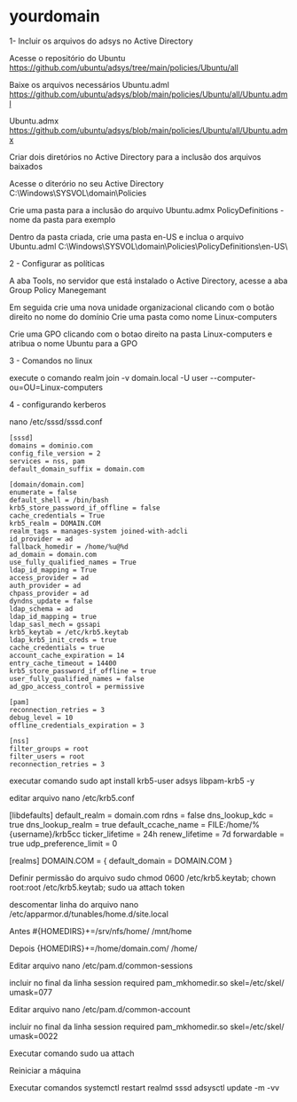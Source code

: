 # yourdomain
 
 1- Incluir os arquivos do adsys no Active Directory

 Acesse o repositório do Ubuntu
 https://github.com/ubuntu/adsys/tree/main/policies/Ubuntu/all

 Baixe os arquivos necessários
 Ubuntu.adml 
 https://github.com/ubuntu/adsys/blob/main/policies/Ubuntu/all/Ubuntu.adml
 
 Ubuntu.admx
 https://github.com/ubuntu/adsys/blob/main/policies/Ubuntu/all/Ubuntu.admx


 Criar dois diretórios no Active Directory para a inclusão dos arquivos baixados
 
 Acesse o diterório no seu Active Directory
 C:\Windows\SYSVOL\domain\Policies

 Crie uma pasta para a inclusão do arquivo Ubuntu.admx
 PolicyDefinitions - nome da pasta para exemplo

 Dentro da pasta criada, crie uma pasta en-US e inclua o arquivo Ubuntu.adml
 C:\Windows\SYSVOL\domain\Policies\PolicyDefinitions\en-US\

 2 - Configurar as políticas

 A aba Tools, no servidor que está instalado o Active Directory, acesse a aba Group Policy Manegemant

 Em seguida crie uma nova unidade organizacional clicando com o botão direito no nome do domínio
 Crie uma pasta como nome Linux-computers

 Crie uma GPO clicando com o botao direito na pasta Linux-computers e atribua o nome Ubuntu para a GPO
 

 3 - Comandos no linux

 execute o comando
 realm join -v domain.local -U user --computer-ou=OU=Linux-computers

 4 - configurando kerberos 

 nano /etc/sssd/sssd.conf

```
[sssd]
domains = dominio.com
config_file_version = 2
services = nss, pam
default_domain_suffix = domain.com

[domain/domain.com]
enumerate = false
default_shell = /bin/bash
krb5_store_password_if_offline = false
cache_credentials = True
krb5_realm = DOMAIN.COM
realm_tags = manages-system joined-with-adcli
id_provider = ad
fallback_homedir = /home/%u@%d
ad_domain = domain.com
use_fully_qualified_names = True
ldap_id_mapping = True
access_provider = ad
auth_provider = ad
chpass_provider = ad
dyndns_update = false
ldap_schema = ad
ldap_id_mapping = true
ldap_sasl_mech = gssapi
krb5_keytab = /etc/krb5.keytab
ldap_krb5_init_creds = true
cache_credentials = true
account_cache_expiration = 14
entry_cache_timeout = 14400
krb5_store_password_if_offline = true
user_fully_qualified_names = false
ad_gpo_access_control = permissive

[pam]
reconnection_retries = 3
debug_level = 10
offline_credentials_expiration = 3

[nss]
filter_groups = root
filter_users = root
reconnection_retries = 3
```

executar comando
sudo apt install krb5-user adsys libpam-krb5 -y

editar arquivo
nano /etc/krb5.conf

[libdefaults]
default_realm = domain.com
rdns = false
dns_lookup_kdc = true
dns_lookup_realm = true
default_ccache_name = FILE:/home/%{username}/krb5cc
ticker_lifetime = 24h
renew_lifetime = 7d
forwardable = true
udp_preference_limit = 0

[realms]
DOMAIN.COM = {
default_domain = DOMAIN.COM
}


Definir permissão do arquivo
sudo chmod 0600 /etc/krb5.keytab; chown root:root /etc/krb5.keytab; sudo ua attach token


descomentar linha do arquivo
nano /etc/apparmor.d/tunables/home.d/site.local

Antes
#{HOMEDIRS}+=/srv/nfs/home/ /mnt/home

Depois
{HOMEDIRS}+=/home/domain.com/ /home/


Editar arquivo
nano /etc/pam.d/common-sessions

incluir no final da linha
session required pam_mkhomedir.so skel=/etc/skel/ umask=077


Editar arquivo 
nano /etc/pam.d/common-account

incluir no final da linha
session required pam_mkhomedir.so skel=/etc/skel/ umask=0022

Executar comando
sudo ua attach

Reiniciar a máquina



Executar comandos
systemctl restart realmd sssd
adsysctl update -m -vv
